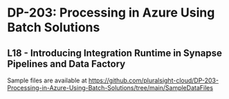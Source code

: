 # DP-203: Processing in Azure Using Batch Solutions

## L18 - Introducing Integration Runtime in Synapse Pipelines and Data Factory

Sample files are available at https://github.com/pluralsight-cloud/DP-203-Processing-in-Azure-Using-Batch-Solutions/tree/main/SampleDataFiles